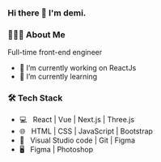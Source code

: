 ### Hi there 👋 I'm demi.

<!--
**Demi1024/Demi1024** is a ✨ _special_ ✨ repository because its `README.md` (this file) appears on your GitHub profile.

Here are some ideas to get you started:

- 🔭 I’m currently working on ...
- 🌱 I’m currently learning ...
- 👯 I’m looking to collaborate on ...
- 🤔 I’m looking for help with ...
- 💬 Ask me about ...
- 📫 How to reach me: ...
- 😄 Pronouns: ...
- ⚡ Fun fact: ...
-->

<h3> 👨🏻‍💻 About Me </h3>

Full-time front-end engineer

- 🔭 I’m currently working on ReactJs
- 🌱 I’m currently learning 

<h3>🛠 Tech Stack</h3>

- 💻 &nbsp; React | Vue | Next.js | Three.js  
- 🌐 &nbsp; HTML | CSS | JavaScript | Bootstrap 
- 🔧 &nbsp; Visual Studio code | Git | Figma
- 🖥 &nbsp; Figma | Photoshop 
